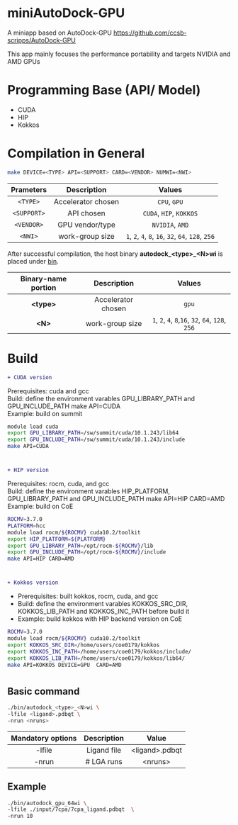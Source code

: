 # miniAutoDock-GPU 

 A miniapp based on AutoDock-GPU https://github.com/ccsb-scripps/AutoDock-GPU 

This app mainly focuses the performance portability and targets NVIDIA and AMD GPUs 

# Programming Base (API/ Model) 

* CUDA 
* HIP 
* Kokkos  

# Compilation in General

```zsh 
make DEVICE=<TYPE> API=<SUPPORT> CARD=<VENDOR> NUMWI=<NWI>  
``` 
|  Prameters | Description            | Values                                             |
|:----------:|:----------------------:|:--------------------------------------------------:|
| `<TYPE>`   | Accelerator chosen     | `CPU`, `GPU`                                       |
| `<SUPPORT>`   | API chosen     | `CUDA`, `HIP`, `KOKKOS`                                       |
| `<VENDOR>`   | GPU vendor/type         | `NVIDIA`, `AMD`                                    |
| `<NWI>`    | work-group size | `1`, `2`, `4`, `8`, `16`, `32`, `64`, `128`, `256` |


After successful compilation, the host binary **autodock_&lt;type&gt;_&lt;N&gt;wi** is placed under [bin](./bin).

| Binary-name portion | Description            | Values                                            |
|:-------------------:|:----------------------:|:-------------------------------------------------:|
| **&lt;type&gt;**    | Accelerator chosen     | `gpu`                                      |
| **&lt;N&gt;**       | work-group size | `1`, `2`, `4`, `8`,`16`, `32`, `64`, `128`, `256` |


# Build
```diff 
+ CUDA version 
```
  Prerequisites: cuda and gcc <br/>
  Build: define the environment varables GPU_LIBRARY_PATH and GPU_INCLUDE_PATH 
         make API=CUDA <br/>
  Example: build on summit 
  ```zsh
  module load cuda 
  export GPU_LIBRARY_PATH=/sw/summit/cuda/10.1.243/lib64 
  export GPU_INCLUDE_PATH=/sw/summit/cuda/10.1.243/include 
  make API=CUDA 
  ```
 #
```diff 
+ HIP version 
```
  Prerequisites: rocm, cuda, and gcc <br/>
  Build: define the environment varables HIP_PLATFORM, GPU_LIBRARY_PATH and GPU_INCLUDE_PATH 
         make API=HIP CARD=AMD <br/>
  Example: build on CoE  <br/>
  ```zsh
  ROCMV=3.7.0 
  PLATFORM=hcc 
  module load rocm/${ROCMV} cuda10.2/toolkit 
  export HIP_PLATFORM=${PLATFORM} 
  export GPU_LIBRARY_PATH=/opt/rocm-${ROCMV}/lib 
  export GPU_INCLUDE_PATH=/opt/rocm-${ROCMV}/include 
  make API=HIP CARD=AMD 
  ```
#
```diff 
+ Kokkos version 
```
  * Prerequisites: built kokkos, rocm, cuda, and gcc <br/>
  * Build: define the environment varables KOKKOS_SRC_DIR, KOKKOS_LIB_PATH and KOKKOS_INC_PATH before build it <br/>
  * Example: build kokkos with HIP backend version on CoE <br/>
  ```zsh
  ROCMV=3.7.0 
  module load rocm/${ROCMV} cuda10.2/toolkit 
  export KOKKOS_SRC_DIR=/home/users/coe0179/kokkos 
  export KOKKOS_INC_PATH=/home/users/coe0179/kokkos/include/ 
  export KOKKOS_LIB_PATH=/home/users/coe0179/kokkos/lib64/ 
  make API=KOKKOS DEVICE=GPU  CARD=AMD
  ```
#
## Basic command 

```zsh 
./bin/autodock_<type>_<N>wi \ 
-lfile <ligand>.pdbqt \ 
-nrun <nruns> 
``` 

| Mandatory options | Description   | Value                     |
|:-----------------:|:-------------:|:-------------------------:|
| -lfile            |Ligand file    |&lt;ligand&gt;.pdbqt       |
| -nrun		    | # LGA runs    |&lt;nruns&gt;              |	

## Example 

```zsh 
./bin/autodock_gpu_64wi \ 
-lfile ./input/7cpa/7cpa_ligand.pdbqt  \ 
-nrun 10 
``` 

 

 
